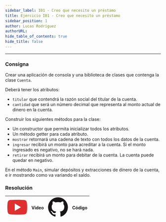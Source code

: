 ```yaml
---
sidebar_label: I01 - Creo que necesito un préstamo
title: Ejercicio I01 - Creo que necesito un préstamo
sidebar_position: 1
author: Lucas Rodríguez
authorURL: 
hide_table_of_contents: true
hide_title: false
---
```

---
### Consigna
Crear una aplicación de consola y una biblioteca de clases que contenga la clase `Cuenta`.

Deberá tener los atributos:
* `titular` que contendrá la razón social del titular de la cuenta. 
* `cantidad` que será un número decimal que representa al monto actual de dinero en la cuenta. 

Construir los siguientes métodos para la clase:
* Un constructor que permita inicializar todos los atributos.
* Un método getter para cada atributo.
* `mostrar` retornará una cadena de texto con todos los datos de la cuenta. 
* `ingresar` recibirá un monto para acreditar a la cuenta. Si el monto ingresado es negativo, no se hará nada. 
* `retirar` recibirá un monto para debitar de la cuenta. La cuenta puede quedar en negativo.  

En el método `Main`, simular depósitos y extracciones de dinero de la cuenta, e ir mostrando como va variando el saldo.

### Resolución
| ![img](/base/youtube.svg) | Video | ![img](/base/github.svg) | Código |
| :-----------------------: | :---: | :----------------------: | :----: |
